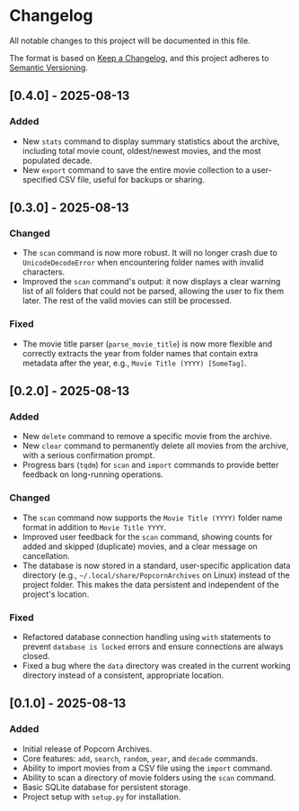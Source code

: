 # Changelog

All notable changes to this project will be documented in this file.

The format is based on [Keep a Changelog](https://keepachangelog.com/en/1.0.0/),
and this project adheres to [Semantic Versioning](https://semver.org/spec/v2.0.0.html).

## [0.4.0] - 2025-08-13

### Added
- New `stats` command to display summary statistics about the archive, including total movie count, oldest/newest movies, and the most populated decade.
- New `export` command to save the entire movie collection to a user-specified CSV file, useful for backups or sharing.

## [0.3.0] - 2025-08-13

### Changed
- The `scan` command is now more robust. It will no longer crash due to `UnicodeDecodeError` when encountering folder names with invalid characters.
- Improved the `scan` command's output: it now displays a clear warning list of all folders that could not be parsed, allowing the user to fix them later. The rest of the valid movies can still be processed.

### Fixed
- The movie title parser (`parse_movie_title`) is now more flexible and correctly extracts the year from folder names that contain extra metadata after the year, e.g., `Movie Title (YYYY) [SomeTag]`.

## [0.2.0] - 2025-08-13

### Added
- New `delete` command to remove a specific movie from the archive.
- New `clear` command to permanently delete all movies from the archive, with a serious confirmation prompt.
- Progress bars (`tqdm`) for `scan` and `import` commands to provide better feedback on long-running operations.

### Changed
- The `scan` command now supports the `Movie Title (YYYY)` folder name format in addition to `Movie Title YYYY`.
- Improved user feedback for the `scan` command, showing counts for added and skipped (duplicate) movies, and a clear message on cancellation.
- The database is now stored in a standard, user-specific application data directory (e.g., `~/.local/share/PopcornArchives` on Linux) instead of the project folder. This makes the data persistent and independent of the project's location.

### Fixed
- Refactored database connection handling using `with` statements to prevent `database is locked` errors and ensure connections are always closed.
- Fixed a bug where the `data` directory was created in the current working directory instead of a consistent, appropriate location.

## [0.1.0] - 2025-08-13

### Added
- Initial release of Popcorn Archives.
- Core features: `add`, `search`, `random`, `year`, and `decade` commands.
- Ability to import movies from a CSV file using the `import` command.
- Ability to scan a directory of movie folders using the `scan` command.
- Basic SQLite database for persistent storage.
- Project setup with `setup.py` for installation.